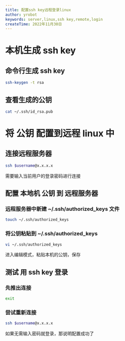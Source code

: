 ```yaml
---
title: 配置ssh key远程登录linux
author: yrobot
keywords: server,linux,ssh key,remote,login
createTime: 2022年11月30日
---
```


# 本机生成 ssh key

## 命令行生成 ssh key

```bash
ssh-keygen -t rsa
```

## 查看生成的公钥

```bash
cat ~/.ssh/id_rsa.pub
```

# 将 公钥 配置到远程 linux 中

## 连接远程服务器

```bash
ssh $username@x.x.x.x
```

需要输入当前用户的登录密码进行连接

## 配置 本地机 公钥 到 远程服务器

### 远程服务器中新建 ~/.ssh/authorized_keys 文件

```bash
touch ~/.ssh/authorized_keys
```

### 将公钥粘贴到 ~/.ssh/authorized_keys

```bash
vi ~/.ssh/authorized_keys
```

进入编辑模式，粘贴本机的公钥，保存

## 测试 用 ssh key 登录

### 先推出连接

```bash
exit
```

### 尝试重新连接

```bash
ssh $username@x.x.x.x
```

如果无需输入密码就登录，那说明配置成功了
